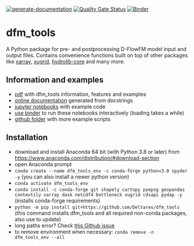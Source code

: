 [![generate-documentation](https://github.com/Deltares/dfm_tools/actions/workflows/generate-documentation.yml/badge.svg)](https://github.com/Deltares/dfm_tools/actions/workflows/generate-documentation.yml)
[![Quality Gate Status](https://sonarcloud.io/api/project_badges/measure?project=Deltares_dfm_tools&metric=alert_status)](https://sonarcloud.io/summary/new_code?id=Deltares_dfm_tools)
[![Binder](https://mybinder.org/badge_logo.svg)](https://mybinder.org/v2/gh/Deltares/dfm_tools/HEAD)

dfm_tools
=========

A Python package for pre- and postprocessing D-FlowFM model input and output files. Contains convenience functions built on top of other packages like [xarray](https://github.com/pydata/xarray), [xugrid](https://github.com/Deltares/xugrid), [hydrolib-core](https://github.com/Deltares/HYDROLIB-core) and many more.

Information and examples
--------
- [pdf](https://nbviewer.org/github/Deltares/dfm_tools/raw/pptx/docs/dfm_tools.pdf?flush_cache=true) with dfm_tools information, features and examples
- [online documentation](https://htmlpreview.github.io/?https://github.com/Deltares/dfm_tools/blob/main/docs/dfm_tools/index.html) generated from docstrings
- [jupyter notebooks](https://github.com/Deltares/dfm_tools/blob/main/notebooks) with example code
- [use binder](https://mybinder.org/v2/gh/Deltares/dfm_tools/HEAD) to run these notebooks interactively (loading takes a while)
- [github folder](https://github.com/Deltares/dfm_tools/tree/main/tests/examples) with more example scripts


Installation
--------
- download and install Anaconda 64 bit (with Python 3.8 or later) from https://www.anaconda.com/distribution/#download-section
- open Anaconda prompt
- ``conda create --name dfm_tools_env -c conda-forge python=3.8 spyder -y`` (you can also install a newer python version)
- ``conda activate dfm_tools_env``
- ``conda install -c conda-forge git shapely cartopy pyepsg geopandas contextily xarray dask netcdf4 bottleneck xugrid cdsapi pydap -y`` (installs conda-forge requirements)
- ``python -m pip install git+https://github.com/Deltares/dfm_tools`` (this command installs dfm_tools and all required non-conda packages, also use to update)
- long paths error? Check [this Github issue](https://github.com/Deltares/HYDROLIB-core/issues/327#issuecomment-1266534032)
- to remove environment when necessary: ``conda remove -n dfm_tools_env --all``
